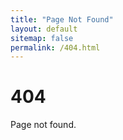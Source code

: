 ```yaml
---
title: "Page Not Found"
layout: default
sitemap: false
permalink: /404.html
---
```


# 404

Page not found.
